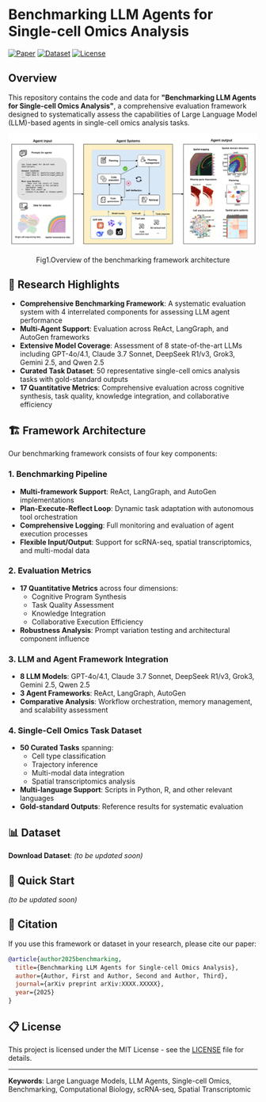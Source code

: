 # Benchmarking LLM Agents for Single-cell Omics Analysis

[![Paper](https://img.shields.io/badge/Paper-arXiv-red)](https://arxiv.org/abs/XXXX.XXXXX) [![Dataset](https://img.shields.io/badge/Dataset-Available-blue)](https://claude.ai/chat/89eaffbd-376e-46dc-bdf7-2db7db858d04#dataset) [![License](https://img.shields.io/badge/License-MIT-yellow)](https://opensource.org/licenses/MIT)

## Overview

This repository contains the code and data for **"Benchmarking LLM Agents for Single-cell Omics Analysis"**, a comprehensive evaluation framework designed to systematically assess the capabilities of Large Language Model (LLM)-based agents in single-cell omics analysis tasks.

![Framework Overview](./asserts/framework.png)<p align="center">
Fig1.Overview of the benchmarking framework architecture
</p>

## 🔬 Research Highlights

- **Comprehensive Benchmarking Framework**: A systematic evaluation system with 4 interrelated components for assessing LLM agent performance
- **Multi-Agent Support**: Evaluation across ReAct, LangGraph, and AutoGen frameworks
- **Extensive Model Coverage**: Assessment of 8 state-of-the-art LLMs including GPT-4o/4.1, Claude 3.7 Sonnet, DeepSeek R1/v3, Grok3, Gemini 2.5, and Qwen 2.5
- **Curated Task Dataset**: 50 representative single-cell omics analysis tasks with gold-standard outputs
- **17 Quantitative Metrics**: Comprehensive evaluation across cognitive synthesis, task quality, knowledge integration, and collaborative efficiency

## 🏗️ Framework Architecture

Our benchmarking framework consists of four key components:

### 1. Benchmarking Pipeline

- **Multi-framework Support**: ReAct, LangGraph, and AutoGen implementations
- **Plan-Execute-Reflect Loop**: Dynamic task adaptation with autonomous tool orchestration
- **Comprehensive Logging**: Full monitoring and evaluation of agent execution processes
- **Flexible Input/Output**: Support for scRNA-seq, spatial transcriptomics, and multi-modal data

### 2. Evaluation Metrics

- **17 Quantitative Metrics** across four dimensions:
    - Cognitive Program Synthesis
    - Task Quality Assessment
    - Knowledge Integration
    - Collaborative Execution Efficiency
- **Robustness Analysis**: Prompt variation testing and architectural component influence

### 3. LLM and Agent Framework Integration

- **8 LLM Models**: GPT-4o/4.1, Claude 3.7 Sonnet, DeepSeek R1/v3, Grok3, Gemini 2.5, Qwen 2.5
- **3 Agent Frameworks**: ReAct, LangGraph, AutoGen
- **Comparative Analysis**: Workflow orchestration, memory management, and scalability assessment

### 4. Single-Cell Omics Task Dataset

- **50 Curated Tasks** spanning:
    - Cell type classification
    - Trajectory inference
    - Multi-modal data integration
    - Spatial transcriptomics analysis
- **Multi-language Support**: Scripts in Python, R, and other relevant languages
- **Gold-standard Outputs**: Reference results for systematic evaluation

## 📊 Dataset

**Download Dataset**: *(to be updated soon)*

## 🚀 Quick Start

*(to be updated soon)*


## 📄 Citation

If you use this framework or dataset in your research, please cite our paper:

```bibtex
@article{author2025benchmarking,
  title={Benchmarking LLM Agents for Single-cell Omics Analysis},
  author={Author, First and Author, Second and Author, Third},
  journal={arXiv preprint arXiv:XXXX.XXXXX},
  year={2025}
}
```


## 📋 License

This project is licensed under the MIT License - see the [LICENSE](https://opensource.org/licenses/MIT) file for details.


---

**Keywords**: Large Language Models, LLM Agents, Single-cell Omics, Benchmarking, Computational Biology, scRNA-seq, Spatial Transcriptomic

